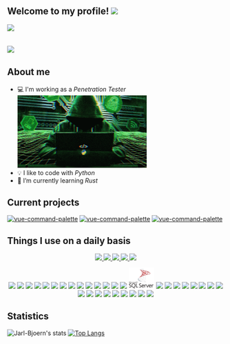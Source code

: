 ## Welcome to my profile! <img src="https://user-images.githubusercontent.com/42378118/110234147-e3259600-7f4e-11eb-95be-0c4047144dea.gif" width="30">
<p align="left">
<!--  <a href="https://github.com/Jarl-Bjoern?tab=repositories&sort=stargazers">
    <img alt="total stars" title="Total stars on GitHub" src="https://custom-icon-badges.herokuapp.com/badge/dynamic/json?logo=star&color=000000&labelColor=4D4D4D&label=Stars&style=for-the-badge&query=%24.stars&url=https://api.github-star-counter.workers.dev/user/Jarl-Bjoern"/></a><a href="https://github.com/Jarl-Bjoern?tab=followers"><a href="https://github.com/Jarl-Bjoern?tab=followers">
    <img alt="followers" title="Follow me on Github" src="https://custom-icon-badges.herokuapp.com/github/followers/Jarl-Bjoern?color=000000&labelColor=4D4D4D&style=for-the-badge&logo=github&label=Followers&logoColor=white"/></a>
-->
    <img src="https://komarev.com/ghpvc/?username=Jarl-Bjoern&color=000000&style=for-the-badge">
</p>
<br><img src="https://media.tenor.com/wa6oTC6T3EAAAAAC/ragnarskol.gif" width=300>

## About me
- 💻 I'm working as a *Penetration Tester*
<br><img src="https://github.com/Jarl-Bjoern/Jarl-Bjoern/blob/main/Gif/hacker-python.gif" width=300>
- 💡 I like to code with *Python*
- 📖 I’m currently learning *Rust*

## Current projects
[![vue-command-palette](https://svg.bookmark.style/api?url=https://github.com/Jarl-Bjoern/yggdrasil&mode=dark&style=horizontal)](https://github.com/Jarl-Bjoern/yggdrasil)
[![vue-command-palette](https://svg.bookmark.style/api?url=https://github.com/Jarl-Bjoern/tyr&mode=dark&style=horizontal)](https://github.com/Jarl-Bjoern/tyr)
[![vue-command-palette](https://svg.bookmark.style/api?url=https://github.com/Jarl-Bjoern/einherjer&mode=dark&style=horizontal)](https://github.com/Jarl-Bjoern/einherjer)

## Things I use on a daily basis
<p align="center">
    <a href="https://github.com/harish-sethuraman/readme-components">
        <img  src="https://readme-components.vercel.app/api?component=logo&fill=black&logo=docker">
    </a>
    <a href="https://github.com/harish-sethuraman/readme-components">
        <img  src="https://readme-components.vercel.app/api?component=logo&fill=black&logo=github">
    </a>
    <a href="https://github.com/harish-sethuraman/readme-components">
        <img  src="https://readme-components.vercel.app/api?component=logo&fill=black&logo=linux">
    </a>
    <a href="https://github.com/harish-sethuraman/readme-components">
        <img  src="https://readme-components.vercel.app/api?component=logo&fill=black&logo=python">
    </a>
    <a href="https://github.com/harish-sethuraman/readme-components">
        <img  src="https://readme-components.vercel.app/api?component=logo&fill=black&logo=windows">
    </a>
</p>
<p align="center">
    <img src="https://www.vectorlogo.zone/logos/alpinelinux/alpinelinux-ar21.svg" width="160">
    <img src="https://upload.wikimedia.org/wikipedia/commons/thumb/4/4d/Atlassian-logo.svg/1280px-Atlassian-logo.svg.png" width="160">
    <img src="https://raw.githubusercontent.com/wappalyzer/wappalyzer/master/src/drivers/webextension/images/icons/AlmaLinux.svg" width="60">
    <img src="https://www.vectorlogo.zone/logos/gnu_bash/gnu_bash-ar21.svg" width="120">
    <img src="https://upload.wikimedia.org/wikipedia/commons/thumb/3/34/Microsoft_Office_Excel_%282019%E2%80%93present%29.svg/2203px-Microsoft_Office_Excel_%282019%E2%80%93present%29.svg.png" width="60">
    <img src="https://gitlab.com/uploads/-/system/project/avatar/11903608/kali-exploitdb.png" width="60">
    <img src="https://i.pinimg.com/474x/3c/22/20/3c222092882bee7ef18fa5be84ef2e1b--linux-open-source.jpg" width="60">
    <img src="https://www.wst.space/wp-content/uploads/2018/08/output-onlinepngtools.png" width="120">
    <img src="https://raw.githubusercontent.com/maxogden/hexbin/gh-pages/vector/centos.svg" width="60">
    <img src="https://raw.githubusercontent.com/maxogden/hexbin/gh-pages/vector/debian.svg" width="60">
    <img src="https://www.vectorlogo.zone/logos/getfedora/getfedora-ar21.svg" width="160">
    <img src="https://greenbone.github.io/docs/latest/_static/logo.svg" width="60">
    <img src="https://upload.wikimedia.org/wikipedia/commons/thumb/2/2b/Kali-dragon-icon.svg/2048px-Kali-dragon-icon.svg.png" width="80">
    <img src="https://www.kali.org/tools/metasploit-framework/images/metasploit-framework-logo.svg" width="60">
    <img src="https://raw.githubusercontent.com/cncf/landscape/master/hosted_logos/microsoft-sql-server.svg" width="60">
    <img src="https://upload.wikimedia.org/wikipedia/de/thumb/1/1f/Logo_MySQL.svg/1280px-Logo_MySQL.svg.png" width="80">
    <img src="https://upload.wikimedia.org/wikipedia/commons/thumb/c/c1/Nessus-Professional-FullColor-RGB.svg/768px-Nessus-Professional-FullColor-RGB.svg.png" width="160">
    <img src="https://nmap.org/images/nmap-logo-256x256.png" width="60">
    <img src="https://jessehirsh.com/content/images/size/w960/2020/08/Parrot_Logo.png" width="60">
    <img src="https://upload.wikimedia.org/wikipedia/en/2/25/Proxmox-VE-logo.svg" width="160">
    <img src="https://upload.wikimedia.org/wikipedia/de/thumb/c/cb/Raspberry_Pi_Logo.svg/1200px-Raspberry_Pi_Logo.svg.png" width="60">
    <img src="https://www.vectorlogo.zone/logos/redhat/redhat-icon.svg" width="60">
    <img src="https://vectorwiki.com/images/6V0CU__rocky-linux-wordmark.svg" width="160">
    <img src="https://cdn-icons-png.flaticon.com/512/5261/5261911.png" width="60">
    <img src="https://res.cloudinary.com/snyk/image/upload/v1537345897/press-kit/brand/logo-vertical-black.png" width="90">   
    <img src="https://www.vectorlogo.zone/logos/stackoverflow/stackoverflow-official.svg" width="160">
    <img src="https://www.vectorlogo.zone/logos/suse/suse-ar21.svg" width="160">
    <img src="https://www.vectorlogo.zone/logos/ubuntu/ubuntu-icon.svg" width="60">
    <img src="https://upload.wikimedia.org/wikipedia/commons/thumb/c/cd/Visual_Studio_2017_Logo.svg/1024px-Visual_Studio_2017_Logo.svg.png" width="60">
    <img src="https://cdn.freebiesupply.com/logos/thumbs/2x/visual-studio-code-logo.png" width="60">
    <img src="https://upload.wikimedia.org/wikipedia/commons/1/11/VMware_logo.svg" width="150">
    <img src="https://upload.wikimedia.org/wikipedia/commons/thumb/f/fd/Microsoft_Office_Word_%282019%E2%80%93present%29.svg/1200px-Microsoft_Office_Word_%282019%E2%80%93present%29.svg.png" width="60">
</p>

## Statistics
![Jarl-Bjoern's stats](https://github-readme-stats.vercel.app/api?username=Jarl-Bjoern&hide=issues&show_icons=true&theme=dark&bg_color=0A0A0A)
[![Top Langs](https://github-readme-stats.vercel.app/api/top-langs/?username=Jarl-Bjoern&layout=compact&theme=dark&bg_color=0A0A0A)](https://github.com/anuraghazra/github-readme-stats)
<!--
<a href="https://github.com/Jarl-Bjoern?tab=followers">
    <img src="https://img.shields.io/github/followers/Jarl-Bjoern?tab=followers?label=blue&logo=github&style=for-the-badge" alt="GitHub badge" />
</a>
-->

<!--

Here are some ideas to get you started:

- 🔭 I’m currently working on ...
- 🌱 I’m currently learning ...
- 👯 I’m looking to collaborate on ...
- 🤔 I’m looking for help with ...
- 💬 Ask me about ...
- 📫 How to reach me: ...
- 😄 Pronouns: ...
- ⚡ Fun fact: ...
-->
